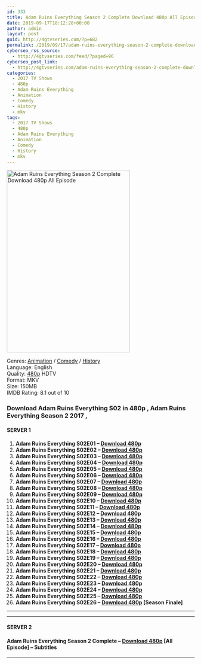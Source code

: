 ```yaml
---
id: 333
title: Adam Ruins Everything Season 2 Complete Download 480p All Episode
date: 2019-09-17T18:12:28+00:00
author: admin
layout: post
guid: http://4gtvseries.com/?p=682
permalink: /2019/09/17/adam-ruins-everything-season-2-complete-download-480p-all-episode/
cyberseo_rss_source:
  - http://4gtvseries.com/feed/?paged=96
cyberseo_post_link:
  - http://4gtvseries.com/adam-ruins-everything-season-2-complete-download-480p-all-episode/
categories:
  - 2017 TV Shows
  - 480p
  - Adam Ruins Everything
  - Animation
  - Comedy
  - History
  - mkv
tags:
  - 2017 TV Shows
  - 480p
  - Adam Ruins Everything
  - Animation
  - Comedy
  - History
  - mkv
---
```

<img loading="lazy" class="aligncenter" src="https://4.bp.blogspot.com/-AHLq43WpnyQ/XYEdlD7cZ7I/AAAAAAAABs4/7SEF_btRUD8xBVwl5yvHgpWvzdDg4PnlgCK4BGAYYCw/s1600/Adam%2BRuins%2BEverything%2BSeason%2B2.jpg" alt="Adam Ruins Everything Season 2 Complete Download 480p All Episode" width="330" height="488" />

Genres: <a href="http://4gtvseries.com/tag/animation/" data-wpel-link="internal">Animation</a> / <a href="http://4gtvseries.com/tag/comedy/" data-wpel-link="internal">Comedy</a> / <a href="http://4gtvseries.com/tag/history/" data-wpel-link="internal">History</a>  
Language: English  
Quality:&nbsp;<a href="http://4gtvseries.com/tag/480p/" data-wpel-link="internal">480p</a>&nbsp;HDTV  
Format: MKV  
Size: 150MB  
IMDB Rating: 8.1 out of 10

### **Download Adam Ruins Everything S02 in 480p , Adam Ruins Everything Season 2 2017 ,&nbsp;**

#### <span><strong>SERVER 1</strong></span>

  1. **Adam Ruins Everything S02E01 – <a href="http://slink.dl480p.xyz/z3sZWPn" data-wpel-link="external" target="_blank" rel="nofollow external noopener noreferrer" class="wpel-icon-left"><i class="wpel-icon fa fa-download" aria-hidden="true"></i>Download 480p</a>**
  2. **Adam Ruins Everything S02E02 – <a href="http://slink.dl480p.xyz/J6BTjV" data-wpel-link="external" target="_blank" rel="nofollow external noopener noreferrer" class="wpel-icon-left"><i class="wpel-icon fa fa-download" aria-hidden="true"></i>Download 480p</a>**
  3. **Adam Ruins Everything S02E03 – <a href="http://slink.dl480p.xyz/l0M3" data-wpel-link="external" target="_blank" rel="nofollow external noopener noreferrer" class="wpel-icon-left"><i class="wpel-icon fa fa-download" aria-hidden="true"></i>Download 480p</a>**
  4. **Adam Ruins Everything S02E04 – <a href="http://slink.dl480p.xyz/ESiX" data-wpel-link="external" target="_blank" rel="nofollow external noopener noreferrer" class="wpel-icon-left"><i class="wpel-icon fa fa-download" aria-hidden="true"></i>Download 480p</a>**
  5. **Adam Ruins Everything S02E05 – <a href="http://slink.dl480p.xyz/hG3zT" data-wpel-link="external" target="_blank" rel="nofollow external noopener noreferrer" class="wpel-icon-left"><i class="wpel-icon fa fa-download" aria-hidden="true"></i>Download 480p</a>**
  6. **Adam Ruins Everything S02E06 – <a href="http://slink.dl480p.xyz/JxNj" data-wpel-link="external" target="_blank" rel="nofollow external noopener noreferrer" class="wpel-icon-left"><i class="wpel-icon fa fa-download" aria-hidden="true"></i>Download 480p</a>**
  7. **Adam Ruins Everything S02E07 – <a href="http://slink.dl480p.xyz/aT01k" data-wpel-link="external" target="_blank" rel="nofollow external noopener noreferrer" class="wpel-icon-left"><i class="wpel-icon fa fa-download" aria-hidden="true"></i>Download 480p</a>**
  8. **Adam Ruins Everything S02E08 – <a href="http://slink.dl480p.xyz/WQPNCc" data-wpel-link="external" target="_blank" rel="nofollow external noopener noreferrer" class="wpel-icon-left"><i class="wpel-icon fa fa-download" aria-hidden="true"></i>Download 480p</a>**
  9. **Adam Ruins Everything S02E09 – <a href="http://slink.dl480p.xyz/b2hL0wQ" data-wpel-link="external" target="_blank" rel="nofollow external noopener noreferrer" class="wpel-icon-left"><i class="wpel-icon fa fa-download" aria-hidden="true"></i>Download 480p</a>**
 10. **Adam Ruins Everything S02E10 – <a href="http://slink.dl480p.xyz/sRLIWJ" data-wpel-link="external" target="_blank" rel="nofollow external noopener noreferrer" class="wpel-icon-left"><i class="wpel-icon fa fa-download" aria-hidden="true"></i>Download 480p</a>**
 11. **Adam Ruins Everything S02E11 – <a href="http://slink.dl480p.xyz/Ieyo" data-wpel-link="external" target="_blank" rel="nofollow external noopener noreferrer" class="wpel-icon-left"><i class="wpel-icon fa fa-download" aria-hidden="true"></i>Download 480p</a>**
 12. **Adam Ruins Everything S02E12 – <a href="http://slink.dl480p.xyz/bNnZb4" data-wpel-link="external" target="_blank" rel="nofollow external noopener noreferrer" class="wpel-icon-left"><i class="wpel-icon fa fa-download" aria-hidden="true"></i>Download 480p</a>**
 13. **Adam Ruins Everything S02E13 – <a href="http://slink.dl480p.xyz/Sh09M" data-wpel-link="external" target="_blank" rel="nofollow external noopener noreferrer" class="wpel-icon-left"><i class="wpel-icon fa fa-download" aria-hidden="true"></i>Download 480p</a>**
 14. **Adam Ruins Everything S02E14 – <a href="http://slink.dl480p.xyz/6CG7FJ" data-wpel-link="external" target="_blank" rel="nofollow external noopener noreferrer" class="wpel-icon-left"><i class="wpel-icon fa fa-download" aria-hidden="true"></i>Download 480p</a>**
 15. **Adam Ruins Everything S02E15 – <a href="http://slink.dl480p.xyz/ZANgXYYz" data-wpel-link="external" target="_blank" rel="nofollow external noopener noreferrer" class="wpel-icon-left"><i class="wpel-icon fa fa-download" aria-hidden="true"></i>Download 480p</a>**
 16. **Adam Ruins Everything S02E16 – <a href="http://slink.dl480p.xyz/I3sN3dGI" data-wpel-link="external" target="_blank" rel="nofollow external noopener noreferrer" class="wpel-icon-left"><i class="wpel-icon fa fa-download" aria-hidden="true"></i>Download 480p</a>**
 17. **Adam Ruins Everything S02E17 – <a href="http://slink.dl480p.xyz/z9UisH" data-wpel-link="external" target="_blank" rel="nofollow external noopener noreferrer" class="wpel-icon-left"><i class="wpel-icon fa fa-download" aria-hidden="true"></i>Download 480p</a>**
 18. **Adam Ruins Everything S02E18 – <a href="http://slink.dl480p.xyz/Yt0xd0qx" data-wpel-link="external" target="_blank" rel="nofollow external noopener noreferrer" class="wpel-icon-left"><i class="wpel-icon fa fa-download" aria-hidden="true"></i>Download 480p</a>**
 19. **Adam Ruins Everything S02E19 – <a href="http://slink.dl480p.xyz/6r45G" data-wpel-link="external" target="_blank" rel="nofollow external noopener noreferrer" class="wpel-icon-left"><i class="wpel-icon fa fa-download" aria-hidden="true"></i>Download 480p</a>**
 20. **Adam Ruins Everything S02E20 – <a href="http://slink.dl480p.xyz/KpdVa3y" data-wpel-link="external" target="_blank" rel="nofollow external noopener noreferrer" class="wpel-icon-left"><i class="wpel-icon fa fa-download" aria-hidden="true"></i>Download 480p</a>**
 21. **Adam Ruins Everything S02E21 – <a href="http://slink.dl480p.xyz/D1cebPE" data-wpel-link="external" target="_blank" rel="nofollow external noopener noreferrer" class="wpel-icon-left"><i class="wpel-icon fa fa-download" aria-hidden="true"></i>Download 480p</a>**
 22. **Adam Ruins Everything S02E22 – <a href="http://slink.dl480p.xyz/vnirjTt" data-wpel-link="external" target="_blank" rel="nofollow external noopener noreferrer" class="wpel-icon-left"><i class="wpel-icon fa fa-download" aria-hidden="true"></i>Download 480p</a>**
 23. **Adam Ruins Everything S02E23 – <a href="http://slink.dl480p.xyz/UNmKktEV" data-wpel-link="external" target="_blank" rel="nofollow external noopener noreferrer" class="wpel-icon-left"><i class="wpel-icon fa fa-download" aria-hidden="true"></i>Download 480p</a>**
 24. **Adam Ruins Everything S02E24 – <a href="http://slink.dl480p.xyz/PJvdjLaa" data-wpel-link="external" target="_blank" rel="nofollow external noopener noreferrer" class="wpel-icon-left"><i class="wpel-icon fa fa-download" aria-hidden="true"></i>Download 480p</a>**
 25. **Adam Ruins Everything S02E25 – <a href="http://slink.dl480p.xyz/Xzv0Nzd" data-wpel-link="external" target="_blank" rel="nofollow external noopener noreferrer" class="wpel-icon-left"><i class="wpel-icon fa fa-download" aria-hidden="true"></i>Download 480p</a>**
 26. **Adam Ruins Everything S02E26 – <a href="http://slink.dl480p.xyz/BPQAbHy9" data-wpel-link="external" target="_blank" rel="nofollow external noopener noreferrer" class="wpel-icon-left"><i class="wpel-icon fa fa-download" aria-hidden="true"></i>Download 480p</a> [Season Finale]**

* * *

* * *

#### <span><strong>SERVER 2</strong></span>

#### **Adam Ruins Everything Season 2 Complete – <a href="http://dl480p.xyz/467/" data-wpel-link="external" target="_blank" rel="nofollow external noopener noreferrer" class="wpel-icon-left"><i class="wpel-icon fa fa-download" aria-hidden="true"></i>Download 480p</a> [All Episode] – Subtitles**

* * *

<div align="center">
</div>
